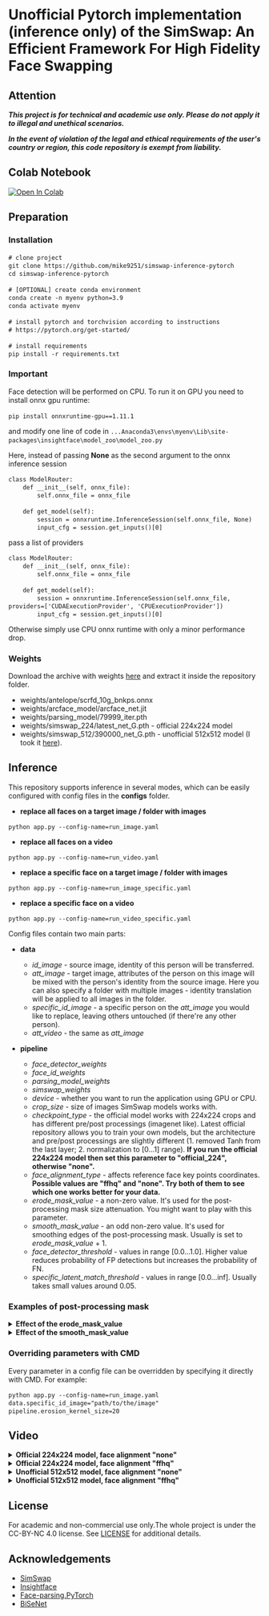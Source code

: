# Unofficial Pytorch implementation (**inference only**) of the SimSwap: An Efficient Framework For High Fidelity Face Swapping

## Attention
***This project is for technical and academic use only. Please do not apply it to illegal and unethical scenarios.***

***In the event of violation of the legal and ethical requirements of the user's country or region, this code repository is exempt from liability.***

## Colab Notebook

<a href="https://colab.research.google.com/github/Lyntai/simswap-inference-pytorch/blob/main/simswap_inference_pytorch.ipynb"><img data-canonical-src="https://colab.research.google.com/assets/colab-badge.svg" alt="Open In Colab" src="https://camo.githubusercontent.com/84f0493939e0c4de4e6dbe113251b4bfb5353e57134ffd9fcab6b8714514d4d1/68747470733a2f2f636f6c61622e72657365617263682e676f6f676c652e636f6d2f6173736574732f636f6c61622d62616467652e737667"></a>

## Preparation
### Installation
```
# clone project
git clone https://github.com/mike9251/simswap-inference-pytorch
cd simswap-inference-pytorch

# [OPTIONAL] create conda environment
conda create -n myenv python=3.9
conda activate myenv

# install pytorch and torchvision according to instructions
# https://pytorch.org/get-started/

# install requirements
pip install -r requirements.txt
```

### Important
Face detection will be performed on CPU. To run it on GPU you need to install onnx gpu runtime:

```pip install onnxruntime-gpu==1.11.1```

and modify one line of code in ```...Anaconda3\envs\myenv\Lib\site-packages\insightface\model_zoo\model_zoo.py```

Here, instead of passing **None** as the second argument to the onnx inference session
```angular2html
class ModelRouter:
    def __init__(self, onnx_file):
        self.onnx_file = onnx_file

    def get_model(self):
        session = onnxruntime.InferenceSession(self.onnx_file, None)
        input_cfg = session.get_inputs()[0]
```
pass a list of providers
```angular2html
class ModelRouter:
    def __init__(self, onnx_file):
        self.onnx_file = onnx_file

    def get_model(self):
        session = onnxruntime.InferenceSession(self.onnx_file, providers=['CUDAExecutionProvider', 'CPUExecutionProvider'])
        input_cfg = session.get_inputs()[0]
```
Otherwise simply use CPU onnx runtime with only a minor performance drop.

### Weights
Download the archive with weights <a href="https://drive.google.com/file/d/1Lhh24Isxriuv2rAgPK_vnpLAsJ3u2bZk/view?usp=sharing">here</a> and extract it inside the repository folder. 

- weights/antelope/scrfd_10g_bnkps.onnx
- weights/arcface_model/arcface_net.jit
- weights/parsing_model/79999_iter.pth
- weights/simswap_224/latest_net_G.pth - official 224x224 model
- weights/simswap_512/390000_net_G.pth - unofficial 512x512 model (I took it <a href="https://github.com/neuralchen/SimSwap/issues/255">here</a>).

## Inference
This repository supports inference in several modes, which can be easily configured with config files in the **configs** folder.
- **replace all faces on a target image / folder with images**
```angular2html
python app.py --config-name=run_image.yaml
```

- **replace all faces on a video**
```angular2html
python app.py --config-name=run_video.yaml
```

- **replace a specific face on a target image / folder with images**
```angular2html
python app.py --config-name=run_image_specific.yaml
```

- **replace a specific face on a video**
```angular2html
python app.py --config-name=run_video_specific.yaml
```

Config files contain two main parts:

- **data**
  - *id_image* - source image, identity of this person will be transferred.
  - *att_image* - target image, attributes of the person on this image will be mixed with the person's identity from the source image. Here you can also specify a folder with multiple images - identity translation will be applied to all images in the folder.
  - *specific_id_image* - a specific person on the *att_image* you would like to replace, leaving others untouched (if there're any other person).
  - *att_video* - the same as *att_image*


- **pipeline**
  - *face_detector_weights*
  - *face_id_weights*
  - *parsing_model_weights*
  - *simswap_weights*
  - *device* - whether you want to run the application using GPU or CPU.
  - *crop_size* - size of images SimSwap models works with.
  - *checkpoint_type* - the official model works with 224x224 crops and has different pre/post processings (imagenet like). Latest official repository allows you to train your own models, but the architecture and pre/post processings are slightly different (1. removed Tanh from the last layer; 2. normalization to [0...1] range). **If you run the official 224x224 model then set this parameter to "official_224", otherwise "none".**
  - *face_alignment_type* - affects reference face key points coordinates. **Possible values are "ffhq" and "none". Try both of them to see which one works better for your data.**
  - *erode_mask_value* - a non-zero value. It's used for the post-processing mask size attenuation. You might want to play with this parameter.
  - *smooth_mask_value* - an odd non-zero value. It's used for smoothing edges of the post-processing mask. Usually is set to *erode_mask_value* + 1.
  - *face_detector_threshold* - values in range [0.0...1.0]. Higher value reduces probability of FP detections but increases the probability of FN.
  - *specific_latent_match_threshold* - values in range [0.0...inf]. Usually takes small values around 0.05.

### Examples of post-processing mask

<details>
<summary><b>Effect of the erode_mask_value</b></summary>

erode_mask_value = 0
![img_mask_erode_0.jpg](Docs/pics/img_mask_erode_0.jpg "erode_mask_value = 0")
erode_mask_value = 20
![img_mask_erode_20.jpg](Docs/pics/img_mask_erode_20.jpg "erode_mask_value = 20")
erode_mask_value = 40
![img_mask_erode_40.jpg](Docs/pics/img_mask_erode_40.jpg "erode_mask_value = 40")
</details>

<details>
<summary><b>Effect of the smooth_mask_value</b></summary>

smooth_mask_value = 21
![img_mask_blur_21.jpg](Docs/pics/img_mask_blur_21.jpg "smooth_mask_value = 21")
smooth_mask_value = 41
![img_mask_blur_41.jpg](Docs/pics/img_mask_blur_41.jpg "smooth_mask_value = 41")
smooth_mask_value = 61
![img_mask_blur_41.jpg](Docs/pics/img_mask_blur_61.jpg "smooth_mask_value = 61")
</details>

### Overriding parameters with CMD
Every parameter in a config file can be overridden by specifying it directly with CMD. For example:

```angular2html
python app.py --config-name=run_image.yaml data.specific_id_image="path/to/the/image" pipeline.erosion_kernel_size=20
```

## Video

<details>
<summary><b>Official 224x224 model, face alignment "none"</b></summary>

[![Video](https://i.imgur.com/iCujdRB.jpg)](https://vimeo.com/728346715)

</details>

<details>
<summary><b>Official 224x224 model, face alignment "ffhq"</b></summary>

[![Video](https://i.imgur.com/48hjJO4.jpg)](https://vimeo.com/728348520)

</details>

<details>
<summary><b>Unofficial 512x512 model, face alignment "none"</b></summary>

[![Video](https://i.imgur.com/rRltD4U.jpg)](https://vimeo.com/728346542)

</details>

<details>
<summary><b>Unofficial 512x512 model, face alignment "ffhq"</b></summary>

[![Video](https://i.imgur.com/gFkpyXS.jpg)](https://vimeo.com/728349219)

</details>

## License
For academic and non-commercial use only.The whole project is under the CC-BY-NC 4.0 license. See [LICENSE](https://github.com/neuralchen/SimSwap/blob/main/LICENSE) for additional details.

## Acknowledgements

<!--ts-->
* [SimSwap](https://github.com/neuralchen/SimSwap)
* [Insightface](https://github.com/deepinsight/insightface)
* [Face-parsing.PyTorch](https://github.com/zllrunning/face-parsing.PyTorch)
* [BiSeNet](https://github.com/CoinCheung/BiSeNet)
<!--te-->
